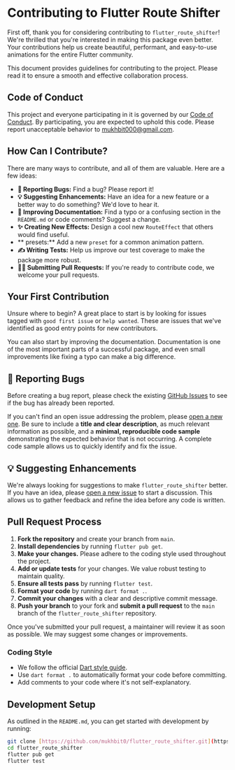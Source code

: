 # Contributing to Flutter Route Shifter

First off, thank you for considering contributing to `flutter_route_shifter`! We're thrilled that you're interested in making this package even better. Your contributions help us create beautiful, performant, and easy-to-use animations for the entire Flutter community.

This document provides guidelines for contributing to the project. Please read it to ensure a smooth and effective collaboration process.

## Code of Conduct

This project and everyone participating in it is governed by our [Code of Conduct](CODE_OF_CONDUCT.md). By participating, you are expected to uphold this code. Please report unacceptable behavior to [mukhbit000@gmail.com](mailto:mukhbit000@gmail.com).

## How Can I Contribute?

There are many ways to contribute, and all of them are valuable. Here are a few ideas:

-   **🐛 Reporting Bugs:** Find a bug? Please report it!
-   **💡 Suggesting Enhancements:** Have an idea for a new feature or a better way to do something? We'd love to hear it.
-   **📝 Improving Documentation:** Find a typo or a confusing section in the `README.md` or code comments? Suggest a change.
-   **✨ Creating New Effects:** Design a cool new `RouteEffect` that others would find useful.
-   ** presets:** Add a new `preset` for a common animation pattern.
-   **✍️ Writing Tests:** Help us improve our test coverage to make the package more robust.
-   **🧑‍💻 Submitting Pull Requests:** If you're ready to contribute code, we welcome your pull requests.

## Your First Contribution

Unsure where to begin? A great place to start is by looking for issues tagged with `good first issue` or `help wanted`. These are issues that we've identified as good entry points for new contributors.

You can also start by improving the documentation. Documentation is one of the most important parts of a successful package, and even small improvements like fixing a typo can make a big difference.

## 🐛 Reporting Bugs

Before creating a bug report, please check the existing [GitHub Issues](https://github.com/mukhbit0/flutter_route_shifter/issues) to see if the bug has already been reported.

If you can't find an open issue addressing the problem, please [open a new one](https://github.com/mukhbit0/flutter_route_shifter/issues/new). Be sure to include a **title and clear description**, as much relevant information as possible, and a **minimal, reproducible code sample** demonstrating the expected behavior that is not occurring. A complete code sample allows us to quickly identify and fix the issue.

## 💡 Suggesting Enhancements

We're always looking for suggestions to make `flutter_route_shifter` better. If you have an idea, please [open a new issue](https://github.com/mukhbit0/flutter_route_shifter/issues/new) to start a discussion. This allows us to gather feedback and refine the idea before any code is written.

##  Pull Request Process

1.  **Fork the repository** and create your branch from `main`.
2.  **Install dependencies** by running `flutter pub get`.
3.  **Make your changes.** Please adhere to the coding style used throughout the project.
4.  **Add or update tests** for your changes. We value robust testing to maintain quality.
5.  **Ensure all tests pass** by running `flutter test`.
6.  **Format your code** by running `dart format .`.
7.  **Commit your changes** with a clear and descriptive commit message.
8.  **Push your branch** to your fork and **submit a pull request** to the `main` branch of the `flutter_route_shifter` repository.

Once you've submitted your pull request, a maintainer will review it as soon as possible. We may suggest some changes or improvements.

### Coding Style

-   We follow the official [Dart style guide](https://dart.dev/guides/language/effective-dart/style).
-   Use `dart format .` to automatically format your code before committing.
-   Add comments to your code where it's not self-explanatory.

## Development Setup

As outlined in the `README.md`, you can get started with development by running:

```bash
git clone [https://github.com/mukhbit0/flutter_route_shifter.git](https://github.com/mukhbit0/flutter_route_shifter.git)
cd flutter_route_shifter
flutter pub get
flutter test